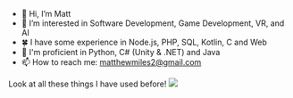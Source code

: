 - 👋 Hi, I’m Matt
- 👀 I’m interested in Software Development, Game Development, VR, and AI<!-- - 🌱 I’m currently learning C++ -->
- 🍀 I have some experience in Node.js, PHP, SQL, Kotlin, C and Web
- 🌲 I'm proficient in Python, C# (Unity & .NET) and Java
- 📫 How to reach me: matthewmiles2@gmail.com

Look at all these things I have used before!
![](https://skillicons.dev/icons?i=androidstudio,c,cpp,cs,discord,discordjs,dotnet,figma,git,github,gitlab,grafana,idea,js,kotlin,linux,md,mysql,nodejs,obsidian,ps,powershell,php,python,raspberrypi,sqlite,supabase,sklearn,unity,visualstudio,vscode)
